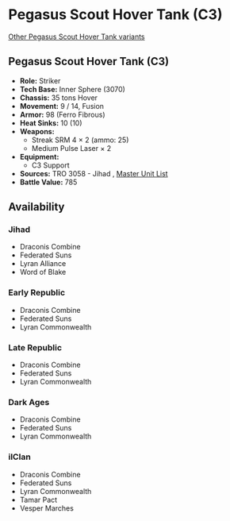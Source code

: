 # Pegasus Scout Hover Tank (C3) 

[Other Pegasus Scout Hover Tank variants](../pegasus_scout_hover_tank.md) 

## Pegasus Scout Hover Tank (C3) 

- **Role:** Striker 
- **Tech Base:** Inner Sphere (3070) 
- **Chassis:** 35 tons Hover 
- **Movement:** 9 / 14, Fusion 
- **Armor:** 98 (Ferro Fibrous) 
- **Heat Sinks:** 10 (10) 
- **Weapons:** 
  - Streak SRM 4 × 2 (ammo: 25) 
  - Medium Pulse Laser × 2 
- **Equipment:** 
  - C3 Support 
- **Sources:** TRO 3058 - Jihad , [Master Unit List](http://masterunitlist.info/Unit/Details/2456) 
- **Battle Value:** 785 

## Availability 

### Jihad 

- Draconis Combine 
- Federated Suns 
- Lyran Alliance 
- Word of Blake 

### Early Republic 

- Draconis Combine 
- Federated Suns 
- Lyran Commonwealth 

### Late Republic 

- Draconis Combine 
- Federated Suns 
- Lyran Commonwealth 

### Dark Ages 

- Draconis Combine 
- Federated Suns 
- Lyran Commonwealth 

### ilClan 

- Draconis Combine 
- Federated Suns 
- Lyran Commonwealth 
- Tamar Pact 
- Vesper Marches 

